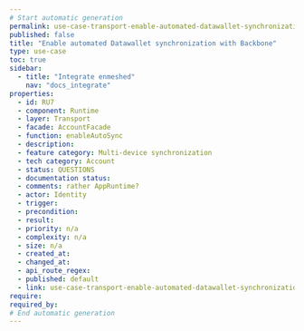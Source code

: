 ```yaml
---
# Start automatic generation
permalink: use-case-transport-enable-automated-datawallet-synchronization-with-backbone
published: false
title: "Enable automated Datawallet synchronization with Backbone"
type: use-case
toc: true
sidebar:
  - title: "Integrate enmeshed"
    nav: "docs_integrate"
properties:
  - id: RU7
  - component: Runtime
  - layer: Transport
  - facade: AccountFacade
  - function: enableAutoSync
  - description:
  - feature category: Multi-device synchronization
  - tech category: Account
  - status: QUESTIONS
  - documentation status:
  - comments: rather AppRuntime?
  - actor: Identity
  - trigger:
  - precondition:
  - result:
  - priority: n/a
  - complexity: n/a
  - size: n/a
  - created_at:
  - changed_at:
  - api_route_regex:
  - published: default
  - link: use-case-transport-enable-automated-datawallet-synchronization-with-backbone
require:
required_by:
# End automatic generation
---
```

